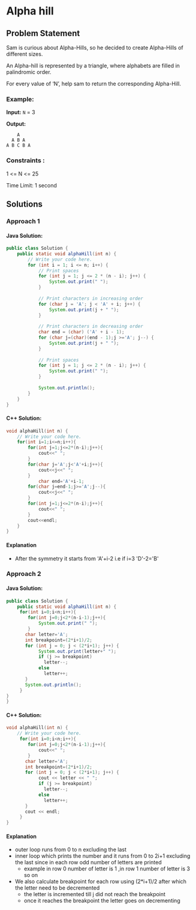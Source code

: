 # Alpha hill

## Problem Statement
Sam is curious about Alpha-Hills, so he decided to create Alpha-Hills of different sizes.

An Alpha-hill is represented by a triangle, where alphabets are filled in palindromic order.

For every value of ‘N’, help sam to return the corresponding Alpha-Hill.

### Example:

**Input:** `N` = 3

**Output:** 
```
    A
  A B A
A B C B A
```

### Constraints :

1 <= N <= 25

Time Limit: 1 second

## Solutions

### Approach 1

#### Java Solution:

```java
public class Solution {
    public static void alphaHill(int n) {
        // Write your code here.
        for (int i = 1; i <= n; i++) {
            // Print spaces
            for (int j = 1; j <= 2 * (n - i); j++) {
                System.out.print(" ");
            }
            
            // Print characters in increasing order
            for (char j = 'A'; j < 'A' + i; j++) {
                System.out.print(j + " ");
            }
            
            // Print characters in decreasing order
            char end = (char) ('A' + i - 1);
            for (char j=(char)(end - 1);j >='A'; j--) {
                System.out.print(j + " ");
            }
            
            // Print spaces
            for (int j = 1; j <= 2 * (n - i); j++) {
                System.out.print(" ");
            }
            
            System.out.println();
        }
    }
}

```

####  C++ Solution:

```cpp
void alphaHill(int n) {
    // Write your code here.
    for(int i=1;i<=n;i++){
        for(int j=1;j<=2*(n-i);j++){
            cout<<" ";
        }
        for(char j='A';j<'A'+i;j++){
            cout<<j<<" ";
        }
            char end='A'+i-1;
        for(char j=end-1;j>='A';j--){
            cout<<j<<" ";
        }
        for(int j=1;j<=2*(n-i);j++){
            cout<<" ";
        }
        cout<<endl;
    }
}
```

#### Explanation
- After the symmetry it starts from 'A'+i-2 i.e if i=3 'D'-2='B'

### Approach 2

#### Java Solution:

```java
public class Solution {
    public static void alphaHill(int n) {
     for(int i=0;i<n;i++){
        for(int j=0;j<2*(n-i-1);j++){
            System.out.print(" ");
        }
       char letter='A';
       int breakpoint=(2*i+1)/2;
       for (int j = 0; j < (2*i+1); j++) {
            System.out.print(letter+" ");
            if (j >= breakpoint)
              letter--;
            else
              letter++;
       }
       System.out.println();
     }
}
}
```

####  C++ Solution:

```cpp
void alphaHill(int n) {
    // Write your code here.
     for(int i=0;i<n;i++){
        for(int j=0;j<2*(n-i-1);j++){
            cout<<" ";
        }
       char letter='A';
       int breakpoint=(2*i+1)/2;
       for (int j = 0; j < (2*i+1); j++) {
            cout << letter << " ";
            if (j >= breakpoint)
              letter--;
            else
              letter++;
       }
       cout << endl;
     }
}
```

#### Explanation
- outer loop runs from 0 to n excluding the last
- inner loop which prints the number and it runs from 0 to 2i+1 excluding the last since in each row odd number of letters are printed
  - example in row 0 number of letter is 1 ,in row 1 number of letter is 3 so on
- We also calculate breakpoint for each row using (2*i+1)/2 after which the letter need to be decremented
    - the letter is incremented till j did not reach the breakpoint
    - once it reaches the breakpoint the letter goes on decrementing
